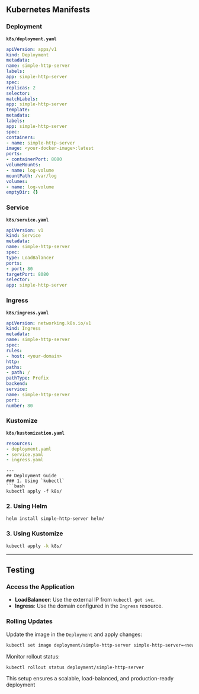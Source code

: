 ## Kubernetes Manifests
### Deployment
**`k8s/deployment.yaml`**
```yaml
apiVersion: apps/v1
kind: Deployment
metadata:
name: simple-http-server
labels:
app: simple-http-server
spec:
replicas: 2
selector:
matchLabels:
app: simple-http-server
template:
metadata:
labels:
app: simple-http-server
spec:
containers:
- name: simple-http-server
image: <your-docker-image>:latest
ports:
- containerPort: 8080
volumeMounts:
- name: log-volume
mountPath: /var/log
volumes:
- name: log-volume
emptyDir: {}
```
### Service
**`k8s/service.yaml`**
```yaml
apiVersion: v1
kind: Service
metadata:
name: simple-http-server
spec:
type: LoadBalancer
ports:
- port: 80
targetPort: 8080
selector:
app: simple-http-server
```
### Ingress
**`k8s/ingress.yaml`**
```yaml
apiVersion: networking.k8s.io/v1
kind: Ingress
metadata:
name: simple-http-server
spec:
rules:
- host: <your-domain>
http:
paths:
- path: /
pathType: Prefix
backend:
service:
name: simple-http-server
port:
number: 80
```
### Kustomize
**`k8s/kustomization.yaml`**
```yaml
resources:
- deployment.yaml
- service.yaml
- ingress.yaml
```
```
---
## Deployment Guide
### 1. Using `kubectl`
```bash
kubectl apply -f k8s/
```
### 2. Using Helm
```bash
helm install simple-http-server helm/
```
### 3. Using Kustomize
```bash
kubectl apply -k k8s/
```
---
## Testing
### Access the Application
- **LoadBalancer**: Use the external IP from `kubectl get svc`.
- **Ingress**: Use the domain configured in the `Ingress` resource.
### Rolling Updates
Update the image in the `Deployment` and apply changes:
```bash
kubectl set image deployment/simple-http-server simple-http-server=<new-image>
```
Monitor rollout status:
```bash
kubectl rollout status deployment/simple-http-server
```
This setup ensures a scalable, load-balanced, and production-ready deployment
